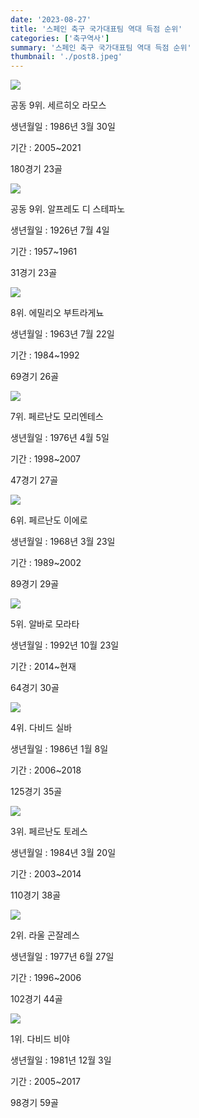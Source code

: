 ```yaml
---
date: '2023-08-27'
title: '스페인 축구 국가대표팀 역대 득점 순위'
categories: ['축구역사']
summary: '스페인 축구 국가대표팀 역대 득점 순위'
thumbnail: './post8.jpeg'
---
```


![](https://blog.kakaocdn.net/dn/W9qkj/btsr0XpqWdU/Z6yP7AjfDsjlUK2w1dLNkk/img.webp)

공동 9위. 세르히오 라모스

생년월일 : 1986년 3월 30일

기간 : 2005~2021

180경기 23골

![](https://blog.kakaocdn.net/dn/rFaYg/btsrZClyF45/iA9CbTuik8GWhdmv2KPljk/img.webp)

공동 9위. 알프레도 디 스테파노

생년월일 : 1926년 7월 4일

기간 : 1957~1961

31경기 23골

![](https://blog.kakaocdn.net/dn/UAFJt/btsr5XoLRFV/HaaDpdOAIN3sNNWC3xZaSK/img.png)

8위. 에밀리오 부트라게뇨

생년월일 : 1963년 7월 22일

기간 : 1984~1992

69경기 26골

![](https://blog.kakaocdn.net/dn/bob7we/btsr5YH0Zz6/uKKEhv0FJFMgp2wgJvhkG1/img.png)

7위. 페르난도 모리엔테스

생년월일 : 1976년 4월 5일

기간 : 1998~2007

47경기 27골

![](https://blog.kakaocdn.net/dn/kP40p/btssbkiP24h/eloST3vKAuKWR9Z2ixg9v0/img.webp)

6위. 페르난도 이에로

생년월일 : 1968년 3월 23일

기간 : 1989~2002

89경기 29골

![](https://blog.kakaocdn.net/dn/bY9JAU/btssas9piWK/htxxP7tmmsrW2MAr70AxM0/img.webp)

5위. 알바로 모라타

생년월일 : 1992년 10월 23일

기간 : 2014~현재

64경기 30골

![](https://blog.kakaocdn.net/dn/Fhhxs/btssatHfuZx/1ZcDYHgAOLYuKeZKvGhv9k/img.webp)

4위. 다비드 실바

생년월일 : 1986년 1월 8일

기간 : 2006~2018

125경기 35골

![](https://blog.kakaocdn.net/dn/rZTCb/btsr0ZngkMf/Unqocuo9Q94e9AfPQw5QJk/img.jpg)

3위. 페르난도 토레스

생년월일 : 1984년 3월 20일

기간 : 2003~2014

110경기 38골

![](https://blog.kakaocdn.net/dn/cFo5b8/btsr4JLuiQc/O7SSshoPdyYfZ8WnUeXzC0/img.webp)

2위. 라울 곤잘레스

생년월일 : 1977년 6월 27일

기간 : 1996~2006

102경기 44골

![](https://blog.kakaocdn.net/dn/cu90eF/btssaCRB6Zz/iGWDdLvccC84zzutenowz1/img.jpg)

1위. 다비드 비야

생년월일 : 1981년 12월 3일

기간 : 2005~2017

98경기 59골

